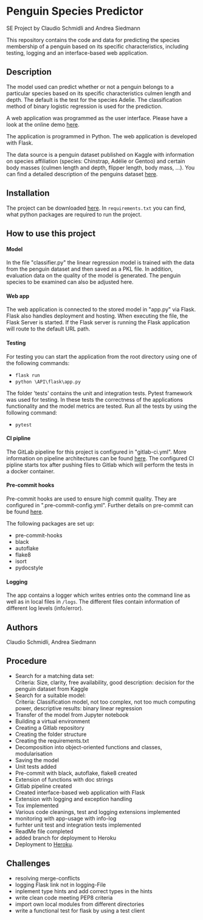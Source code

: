# Penguin Species Predictor
SE Project by Claudio Schmidli and Andrea Siedmann

This repository contains the code and data for predicting the species membership of a penguin based on its specific characteristics, including testing, logging and an interface-based web application.

## Description
The model used can predict whether or not a penguin belongs to a particular species based on its specific characteristics culmen length and depth. The default is the test for the species Adelie. The classification method of binary logistic regression is used for the prediction.

A web application was programmed as the user interface. Please have a look at the online demo [here](https://penguin-classifier1-app.herokuapp.com/).

The application is programmed in Python. The web application is developed with Flask.

The data source is a penguin dataset published on Kaggle with information on species affiliation (species: Chinstrap, Adélie or Gentoo) and certain body masses (culmen length and depth, flipper length, body mass, ...). You can find a detailed description of the penguins dataset [here](https://www.kaggle.com/parulpandey/penguin-dataset-the-new-iris).

## Installation
The project can be downloaded [here](https://gitlab.com/claudio.schmidli/das-software-engineering-projektarbeit). In `requirements.txt` you can find, what python packages are required to run the project.

## How to use this project

#### Model
In the file "classifier.py" the linear regression model is trained with the data from the penguin dataset and then saved as a PKL file. In addition, evaluation data on the quality of the model is generated. The penguin species to be examined can also be adjusted here.

#### Web app
The web application is connected to the stored model in "app.py" via Flask. Flask also handles deployment and hosting. When executing the file, the Flask Server is started. If the Flask server is running the Flask application will route to the default URL path.

#### Testing
For testing you can start the application from the root directory using one of the following commands:

 - `flask run`
 - `python \API\flask\app.py`

The folder 'tests' contains the unit and integration tests. Pytest framework was used for testing. In these tests the correctness of the applications functionality and the model metrics are tested. Run all the tests by using the following command:

- `pytest`

#### CI pipline
The GitLab pipeline for this project is configured in "gitlab-ci.yml". More information on pipeline architectures can be found [here](https://docs.gitlab.com/ee/ci/pipelines/pipeline_architectures.html). The configured CI pipline starts tox after pushing files to Gitlab which will perform the tests in a docker container.

#### Pre-commit hooks
Pre-commit hooks are used to ensure high commit quality. They are configured in ".pre-commit-config.yml". Further details on pre-commit can be found [here](https://pre-commit.com/). 

The following packages are set up:

- pre-commit-hooks
- black
- autoflake
- flake8
- isort
- pydocstyle

#### Logging
The app contains a logger which writes entries onto the command line as well as in local files in `/logs`. The different files contain information of different log levels (info/error).



## Authors
Claudio Schmidli, Andrea Siedmann

## Procedure
- Search for a matching data set: <br>
Criteria: Size, clarity, free availability, good description: decision for the penguin dataset from Kaggle
- Search for a suitable model: <br>
Criteria: Classification model, not too complex, not too much computing power, descriptive results: binary linear regression
- Transfer of the model from Jupyter notebook
- Building a virtual environment
- Creating a Gitlab repository
- Creating the folder structure
- Creating the requirements.txt
- Decomposition into object-oriented functions and classes, modularisation
- Saving the model
- Unit tests added
- Pre-commit with black, autoflake, flake8 created
- Extension of functions with doc strings
- Gitlab pipeline created
- Created interface-based web application with Flask
- Extension with logging and exception handling
- Tox implemented
- Various code cleanings, test and logging extensions implemented
- monitoring with app-usage with info-log
- furhter unit test and integration tests implemented
- ReadMe file completed
- added branch for deployment to Heroku 
- Deployment to [Heroku](https://penguin-classifier1-app.herokuapp.com/).

## Challenges
- resolving merge-conflicts
- logging Flask link not in logging-File
- inplement type hints and add correct types in the hints
- write clean code meeting PEP8 criteria
- import own local modules from different directories
- write a functional test for flask by using a test client

